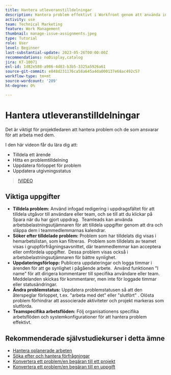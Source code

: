 ```yaml
---
title: Hantera utleveranstilldelningar
description: Hantera problem effektivt i Workfront genom att använda intern redigering och arbetsbelastningsutjämnaren för tilldelningar, spåra och uppdatera framsteg, ändra problemstatus och följa teamspecifika arbetsflöden för smidig projektkörning.
activity: use
team: Technical Marketing
feature: Work Management
thumbnail: manage-issue-assignments.jpeg
type: Tutorial
role: User
level: Beginner
last-substantial-update: 2023-05-26T00:00:00Z
recommendations: noDisplay,catalog
jira: KT-10071
exl-id: 1d82e588-a986-4d83-b3b5-3325a5926a61
source-git-commit: e848d231176ca58a645a4da000137e68ac492c57
workflow-type: tm+mt
source-wordcount: '289'
ht-degree: 0%

---
```


# Hantera utleveranstilldelningar

Det är viktigt för projektledaren att hantera problem och de som ansvarar för att arbeta med dem.

I den här videon får du lära dig att:

* Tilldela ett ärende
* Hitta en problemtilldelning
* Uppdatera förloppet för problem
* Uppdatera utgivningsstatus

>[!VIDEO](https://video.tv.adobe.com/v/3419931/?quality=12&learn=on&enablevpops)

## Viktiga uppgifter

* **Tilldela problem:** Använd infogad redigering i uppdragsfältet för att tilldela utgåvor till användare eller team, och se till att du klickar på Spara när du har gjort uppdrag. &#x200B; Teamleads kan använda arbetsbelastningsutjämnaren för att tilldela uppgifter genom att dra och släppa dem i teammedlemmarnas kalendrar. &#x200B;
* **Söker efter tilldelade problem:** Problem som har tilldelats dig visas i hemarbetslistan, som kan filtreras. &#x200B; Problem som tilldelats av teamet visas i gruppförfrågningsavsnittet, där teammedlemmar kan acceptera eller omfördela uppgifter. &#x200B; Dessa problem visas också i arbetsbelastningsutjämnaren för bättre synlighet. &#x200B;
* **Uppdateringsförlopp:** Publicera uppdateringar och logga timmar i ärenden för att ge synlighet i pågående arbete. &#x200B; Använd funktionen &quot;I name&quot; för att dirigera kommentarer till specifika användare eller team. &#x200B; Meddelanden skickas för kommentarer, men inte för loggade timmar eller statusändringar. &#x200B;
* **Ändra problemstatus:** Uppdatera problemstatusen så att den återspeglar förloppet, t.ex. &quot;arbeta med det&quot; eller &quot;slutfört&quot; &#x200B;. Olösta problem förhindrar att associerade aktiviteter och projekt markeras som slutförda. &#x200B;
* **Teamspecifika arbetsflöden:** Följ organisationens specifika arbetsflöden och systemkonfigurationer för att hantera problem effektivt. &#x200B;


## Rekommenderade självstudiekurser i detta ämne

* [Hantera oplanerade arbeten](/help/manage-work/issues-requests/handle-unplanned-work.md)
* [Söka efter och hantera förfrågningar](/help/manage-work/issues-requests/find-requests.md)
* [Konvertera ett problem/en begäran till ett projekt](/help/manage-work/issues-requests/create-a-project-from-a-request.md)
* [Konvertera ett problem/en begäran till en uppgift](/help/manage-work/issues-requests/convert-issues-to-other-work-items.md)
